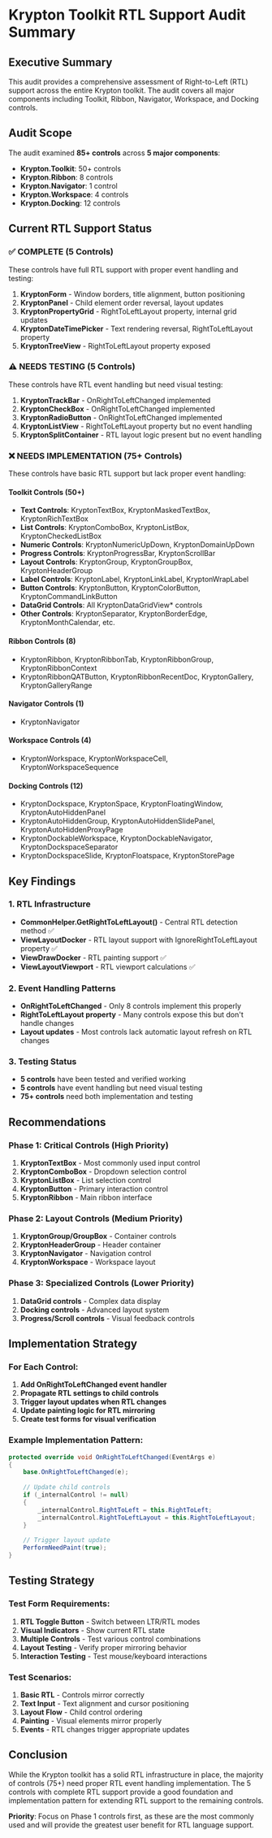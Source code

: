 # Krypton Toolkit RTL Support Audit Summary

## Executive Summary

This audit provides a comprehensive assessment of Right-to-Left (RTL) support across the entire Krypton toolkit. The audit covers all major components including Toolkit, Ribbon, Navigator, Workspace, and Docking controls.

## Audit Scope

The audit examined **85+ controls** across **5 major components**:
- **Krypton.Toolkit**: 50+ controls
- **Krypton.Ribbon**: 8 controls  
- **Krypton.Navigator**: 1 control
- **Krypton.Workspace**: 4 controls
- **Krypton.Docking**: 12 controls

## Current RTL Support Status

### ✅ COMPLETE (5 Controls)
These controls have full RTL support with proper event handling and testing:

1. **KryptonForm** - Window borders, title alignment, button positioning
2. **KryptonPanel** - Child element order reversal, layout updates
3. **KryptonPropertyGrid** - RightToLeftLayout property, internal grid updates
4. **KryptonDateTimePicker** - Text rendering reversal, RightToLeftLayout property
5. **KryptonTreeView** - RightToLeftLayout property exposed

### ⚠️ NEEDS TESTING (5 Controls)
These controls have RTL event handling but need visual testing:

1. **KryptonTrackBar** - OnRightToLeftChanged implemented
2. **KryptonCheckBox** - OnRightToLeftChanged implemented  
3. **KryptonRadioButton** - OnRightToLeftChanged implemented
4. **KryptonListView** - RightToLeftLayout property but no event handling
5. **KryptonSplitContainer** - RTL layout logic present but no event handling

### ❌ NEEDS IMPLEMENTATION (75+ Controls)
These controls have basic RTL support but lack proper event handling:

#### Toolkit Controls (50+)
- **Text Controls**: KryptonTextBox, KryptonMaskedTextBox, KryptonRichTextBox
- **List Controls**: KryptonComboBox, KryptonListBox, KryptonCheckedListBox
- **Numeric Controls**: KryptonNumericUpDown, KryptonDomainUpDown
- **Progress Controls**: KryptonProgressBar, KryptonScrollBar
- **Layout Controls**: KryptonGroup, KryptonGroupBox, KryptonHeaderGroup
- **Label Controls**: KryptonLabel, KryptonLinkLabel, KryptonWrapLabel
- **Button Controls**: KryptonButton, KryptonColorButton, KryptonCommandLinkButton
- **DataGrid Controls**: All KryptonDataGridView* controls
- **Other Controls**: KryptonSeparator, KryptonBorderEdge, KryptonMonthCalendar, etc.

#### Ribbon Controls (8)
- KryptonRibbon, KryptonRibbonTab, KryptonRibbonGroup, KryptonRibbonContext
- KryptonRibbonQATButton, KryptonRibbonRecentDoc, KryptonGallery, KryptonGalleryRange

#### Navigator Controls (1)
- KryptonNavigator

#### Workspace Controls (4)
- KryptonWorkspace, KryptonWorkspaceCell, KryptonWorkspaceSequence

#### Docking Controls (12)
- KryptonDockspace, KryptonSpace, KryptonFloatingWindow, KryptonAutoHiddenPanel
- KryptonAutoHiddenGroup, KryptonAutoHiddenSlidePanel, KryptonAutoHiddenProxyPage
- KryptonDockableWorkspace, KryptonDockableNavigator, KryptonDockspaceSeparator
- KryptonDockspaceSlide, KryptonFloatspace, KryptonStorePage

## Key Findings

### 1. RTL Infrastructure
- **CommonHelper.GetRightToLeftLayout()** - Central RTL detection method ✅
- **ViewLayoutDocker** - RTL layout support with IgnoreRightToLeftLayout property ✅
- **ViewDrawDocker** - RTL painting support ✅
- **ViewLayoutViewport** - RTL viewport calculations ✅

### 2. Event Handling Patterns
- **OnRightToLeftChanged** - Only 8 controls implement this properly
- **RightToLeftLayout property** - Many controls expose this but don't handle changes
- **Layout updates** - Most controls lack automatic layout refresh on RTL changes

### 3. Testing Status
- **5 controls** have been tested and verified working
- **5 controls** have event handling but need visual testing
- **75+ controls** need both implementation and testing

## Recommendations

### Phase 1: Critical Controls (High Priority)
1. **KryptonTextBox** - Most commonly used input control
2. **KryptonComboBox** - Dropdown selection control
3. **KryptonListBox** - List selection control
4. **KryptonButton** - Primary interaction control
5. **KryptonRibbon** - Main ribbon interface

### Phase 2: Layout Controls (Medium Priority)
1. **KryptonGroup/GroupBox** - Container controls
2. **KryptonHeaderGroup** - Header container
3. **KryptonNavigator** - Navigation control
4. **KryptonWorkspace** - Workspace layout

### Phase 3: Specialized Controls (Lower Priority)
1. **DataGrid controls** - Complex data display
2. **Docking controls** - Advanced layout system
3. **Progress/Scroll controls** - Visual feedback controls

## Implementation Strategy

### For Each Control:
1. **Add OnRightToLeftChanged event handler**
2. **Propagate RTL settings to child controls**
3. **Trigger layout updates when RTL changes**
4. **Update painting logic for RTL mirroring**
5. **Create test forms for visual verification**

### Example Implementation Pattern:
```csharp
protected override void OnRightToLeftChanged(EventArgs e)
{
    base.OnRightToLeftChanged(e);
    
    // Update child controls
    if (_internalControl != null)
    {
        _internalControl.RightToLeft = this.RightToLeft;
        _internalControl.RightToLeftLayout = this.RightToLeftLayout;
    }
    
    // Trigger layout update
    PerformNeedPaint(true);
}
```

## Testing Strategy

### Test Form Requirements:
1. **RTL Toggle Button** - Switch between LTR/RTL modes
2. **Visual Indicators** - Show current RTL state
3. **Multiple Controls** - Test various control combinations
4. **Layout Testing** - Verify proper mirroring behavior
5. **Interaction Testing** - Test mouse/keyboard interactions

### Test Scenarios:
1. **Basic RTL** - Controls mirror correctly
2. **Text Input** - Text alignment and cursor positioning
3. **Layout Flow** - Child control ordering
4. **Painting** - Visual elements mirror properly
5. **Events** - RTL changes trigger appropriate updates

## Conclusion

While the Krypton toolkit has a solid RTL infrastructure in place, the majority of controls (75+) need proper RTL event handling implementation. The 5 controls with complete RTL support provide a good foundation and implementation pattern for extending RTL support to the remaining controls.

**Priority**: Focus on Phase 1 controls first, as these are the most commonly used and will provide the greatest user benefit for RTL language support. 